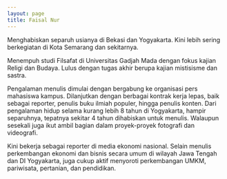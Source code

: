 ```yaml
---
layout: page
title: Faisal Nur
---
```


Menghabiskan separuh usianya di Bekasi dan Yogyakarta. Kini lebih sering berkegiatan di Kota Semarang dan sekitarnya.

Menempuh studi Filsafat di Universitas Gadjah Mada dengan fokus kajian Religi dan Budaya. Lulus dengan tugas akhir berupa kajian mistisisme dan sastra.

Pengalaman menulis dimulai dengan bergabung ke organisasi pers mahasiswa kampus. Dilanjutkan dengan berbagai kontrak kerja lepas, baik sebagai reporter, penulis buku ilmiah populer, hingga penulis konten. Dari pengalaman hidup selama kurang lebih 8 tahun di Yogyakarta, hampir separuhnya, tepatnya sekitar 4 tahun dihabiskan untuk menulis. Walaupun sesekali juga ikut ambil bagian dalam proyek-proyek fotografi dan videografi.

Kini bekerja sebagai reporter di media ekonomi nasional. Selain menulis perkembangan ekonomi dan bisnis secara umum di wilayah Jawa Tengah dan DI Yogyakarta, juga cukup aktif menyoroti perkembangan UMKM, pariwisata, pertanian, dan pendidikan.


